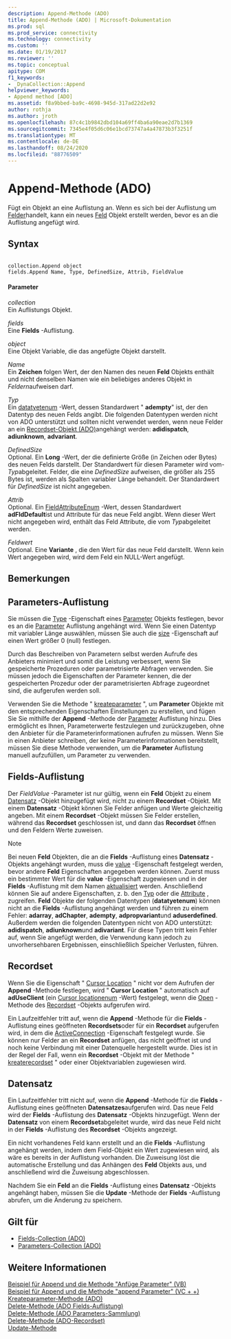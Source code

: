 ```yaml
---
description: Append-Methode (ADO)
title: Append-Methode (ADO) | Microsoft-Dokumentation
ms.prod: sql
ms.prod_service: connectivity
ms.technology: connectivity
ms.custom: ''
ms.date: 01/19/2017
ms.reviewer: ''
ms.topic: conceptual
apitype: COM
f1_keywords:
- _DynaCollection::Append
helpviewer_keywords:
- Append method [ADO]
ms.assetid: f8a9bbed-ba9c-4698-945d-317ad22d2e92
author: rothja
ms.author: jroth
ms.openlocfilehash: 87c4c1b9842dbd104a69ff4ba6a90eae2d7b1369
ms.sourcegitcommit: 7345e4f05d6c06e1bcd73747a4a47873b3f3251f
ms.translationtype: MT
ms.contentlocale: de-DE
ms.lasthandoff: 08/24/2020
ms.locfileid: "88776509"
---
```

# <a name="append-method-ado"></a>Append-Methode (ADO)
Fügt ein Objekt an eine Auflistung an. Wenn es sich bei der Auflistung um [Felder](./fields-collection-ado.md)handelt, kann ein neues [Feld](./field-object.md) Objekt erstellt werden, bevor es an die Auflistung angefügt wird.  
  
## <a name="syntax"></a>Syntax  
  
```  
  
collection.Append object  
fields.Append Name, Type, DefinedSize, Attrib, FieldValue  
```  
  
#### <a name="parameters"></a>Parameter  
 *collection*  
 Ein Auflistungs Objekt.  
  
 *fields*  
 Eine **Fields** -Auflistung.  
  
 *object*  
 Eine Objekt Variable, die das angefügte Objekt darstellt.  
  
 *Name*  
 Ein **Zeichen** folgen Wert, der den Namen des neuen **Feld** Objekts enthält und nicht denselben Namen wie ein beliebiges anderes Objekt in *Feldern*aufweisen darf.  
  
 *Typ*  
 Ein [datatyetenum](./datatypeenum.md) -Wert, dessen Standardwert " **adempty**" ist, der den Datentyp des neuen Felds angibt. Die folgenden Datentypen werden nicht von ADO unterstützt und sollten nicht verwendet werden, wenn neue Felder an ein [Recordset-Objekt (ADO)](./recordset-object-ado.md)angehängt werden: **adidispatch**, **adiunknown**, **advariant**.  
  
 *DefinedSize*  
 Optional. Ein **Long** -Wert, der die definierte Größe (in Zeichen oder Bytes) des neuen Felds darstellt. Der Standardwert für diesen Parameter wird vom- *Typ*abgeleitet. Felder, die eine *DefinedSize* aufweisen, die größer als 255 Bytes ist, werden als Spalten variabler Länge behandelt. Der Standardwert für *DefinedSize* ist nicht angegeben.  
  
 *Attrib*  
 Optional. Ein [FieldAttributeEnum](./fieldattributeenum.md) -Wert, dessen Standardwert **adFldDefault**ist und Attribute für das neue Feld angibt. Wenn dieser Wert nicht angegeben wird, enthält das Feld Attribute, die vom *Typ*abgeleitet werden.  
  
 *Feldwert*  
 Optional. Eine **Variante** , die den Wert für das neue Feld darstellt. Wenn kein Wert angegeben wird, wird dem Feld ein NULL-Wert angefügt.  
  
## <a name="remarks"></a>Bemerkungen  
  
## <a name="parameters-collection"></a>Parameters-Auflistung  
 Sie müssen die [Type](./type-property-ado.md) -Eigenschaft eines [Parameter](./parameter-object.md) Objekts festlegen, bevor es an die [Parameter](./parameters-collection-ado.md) Auflistung angehängt wird. Wenn Sie einen Datentyp mit variabler Länge auswählen, müssen Sie auch die [size](./size-property-ado-parameter.md) -Eigenschaft auf einen Wert größer 0 (null) festlegen.  
  
 Durch das Beschreiben von Parametern selbst werden Aufrufe des Anbieters minimiert und somit die Leistung verbessert, wenn Sie gespeicherte Prozeduren oder parametrisierte Abfragen verwenden. Sie müssen jedoch die Eigenschaften der Parameter kennen, die der gespeicherten Prozedur oder der parametrisierten Abfrage zugeordnet sind, die aufgerufen werden soll.  
  
 Verwenden Sie die Methode " [kreateparameter](./createparameter-method-ado.md) ", um **Parameter** Objekte mit den entsprechenden Eigenschaften Einstellungen zu erstellen, und fügen Sie Sie mithilfe der **Append** -Methode der [Parameter](./parameters-collection-ado.md) Auflistung hinzu. Dies ermöglicht es Ihnen, Parameterwerte festzulegen und zurückzugeben, ohne den Anbieter für die Parameterinformationen aufrufen zu müssen. Wenn Sie in einen Anbieter schreiben, der keine Parameterinformationen bereitstellt, müssen Sie diese Methode verwenden, um die **Parameter** Auflistung manuell aufzufüllen, um Parameter zu verwenden.  
  
## <a name="fields-collection"></a>Fields-Auflistung  
 Der *FieldValue* -Parameter ist nur gültig, wenn ein **Feld** Objekt zu einem [Datensatz](./record-object-ado.md) -Objekt hinzugefügt wird, nicht zu einem **Recordset** -Objekt. Mit einem **Datensatz** -Objekt können Sie Felder anfügen und Werte gleichzeitig angeben. Mit einem **Recordset** -Objekt müssen Sie Felder erstellen, während das **Recordset** geschlossen ist, und dann das **Recordset** öffnen und den Feldern Werte zuweisen.  
  
> [!NOTE]
>  Bei neuen **Feld** Objekten, die an die **Fields** -Auflistung eines **Datensatz** -Objekts angehängt wurden, muss die [value](./value-property-ado.md) -Eigenschaft festgelegt werden, bevor andere **Feld** Eigenschaften angegeben werden können. Zuerst muss ein bestimmter Wert für die **value** -Eigenschaft zugewiesen und in der **Fields** -Auflistung mit dem Namen [aktualisiert](./update-method.md) werden. Anschließend können Sie auf andere Eigenschaften, z. b. den [Typ](./type-property-ado.md) oder die [Attribute](./attributes-property-ado.md) , zugreifen. **Feld** Objekte der folgenden Datentypen (**datatyetenum**) können nicht an die **Fields** -Auflistung angehängt werden und führen zu einem Fehler: **adarray**, **adChapter**, **adempty**, **adpropvariant**und **aduserdefined**. Außerdem werden die folgenden Datentypen nicht von ADO unterstützt: **adidispatch**, **adiunknown**und **adivariant**. Für diese Typen tritt kein Fehler auf, wenn Sie angefügt werden, die Verwendung kann jedoch zu unvorhersehbaren Ergebnissen, einschließlich Speicher Verlusten, führen.  
  
## <a name="recordset"></a>Recordset  
 Wenn Sie die Eigenschaft " [Cursor Location](./cursorlocation-property-ado.md) " nicht vor dem Aufrufen der **Append** -Methode festlegen, wird " **Cursor Location** " automatisch auf **adUseClient** (ein [Cursor locationenum](./cursorlocationenum.md) -Wert) festgelegt, wenn die [Open](./open-method-ado-recordset.md) -Methode des [Recordset](./recordset-object-ado.md) -Objekts aufgerufen wird.  
  
 Ein Laufzeitfehler tritt auf, wenn die **Append** -Methode für die **Fields** -Auflistung eines geöffneten **Recordsets**oder für ein **Recordset** aufgerufen wird, in dem die [ActiveConnection](./activeconnection-property-ado.md) -Eigenschaft festgelegt wurde. Sie können nur Felder an ein **Recordset** anfügen, das nicht geöffnet ist und noch keine Verbindung mit einer Datenquelle hergestellt wurde. Dies ist in der Regel der Fall, wenn ein **Recordset** -Objekt mit der Methode " [kreaterecordset](../rds-api/createrecordset-method-rds.md) " oder einer Objektvariablen zugewiesen wird.  
  
## <a name="record"></a>Datensatz  
 Ein Laufzeitfehler tritt nicht auf, wenn die **Append** -Methode für die **Fields** -Auflistung eines geöffneten **Datensatzes**aufgerufen wird. Das neue Feld wird der **Fields** -Auflistung des **Datensatz** -Objekts hinzugefügt. Wenn der **Datensatz** von einem **Recordset**abgeleitet wurde, wird das neue Feld nicht in der **Fields** -Auflistung des **Recordset** -Objekts angezeigt.  
  
 Ein nicht vorhandenes Feld kann erstellt und an die **Fields** -Auflistung angehängt werden, indem dem Field-Objekt ein Wert zugewiesen wird, als wäre es bereits in der Auflistung vorhanden. Die Zuweisung löst die automatische Erstellung und das Anhängen des **Feld** Objekts aus, und anschließend wird die Zuweisung abgeschlossen.  
  
 Nachdem Sie ein **Feld** an die **Fields** -Auflistung eines **Datensatz** -Objekts angehängt haben, müssen Sie die **Update** -Methode der **Fields** -Auflistung abrufen, um die Änderung zu speichern.  
  
## <a name="applies-to"></a>Gilt für  
  
- [Fields-Collection (ADO)](./fields-collection-ado.md)  
- [Parameters-Collection (ADO)](./parameters-collection-ado.md)  
  
## <a name="see-also"></a>Weitere Informationen  
 [Beispiel für Append und die Methode "Anfüge Parameter" (VB)](./append-and-createparameter-methods-example-vb.md)   
 [Beispiel für Append und die Methode "append Parameter" (VC + +)](./append-and-createparameter-methods-example-vc.md)   
 [Kreateparameter-Methode (ADO)](./createparameter-method-ado.md)   
 [Delete-Methode (ADO Fields-Auflistung)](./delete-method-ado-fields-collection.md)   
 [Delete-Methode (ADO Parameters-Sammlung)](./delete-method-ado-parameters-collection.md)   
 [Delete-Methode (ADO-Recordset)](./delete-method-ado-recordset.md)   
 [Update-Methode](./update-method.md)